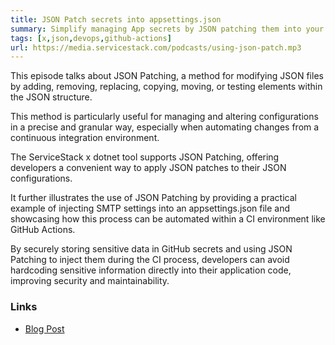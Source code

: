 ```yaml
---
title: JSON Patch secrets into appsettings.json
summary: Simplify managing App secrets by JSON patching them into your appsettings.json with during deployments
tags: [x,json,devops,github-actions]
url: https://media.servicestack.com/podcasts/using-json-patch.mp3   
---
```


This episode talks about JSON Patching, a method for modifying JSON files by adding, removing, 
replacing, copying, moving, or testing elements within the JSON structure. 

This method is particularly useful for managing and altering configurations in a precise 
and granular way, especially when automating changes from a continuous integration environment. 

The ServiceStack x dotnet tool supports JSON Patching, offering developers a convenient way 
to apply JSON patches to their JSON configurations. 

It further illustrates the use of JSON Patching by providing a practical example of injecting 
SMTP settings into an appsettings.json file and showcasing how this process can be automated 
within a CI environment like GitHub Actions. 

By securely storing sensitive data in GitHub secrets and using JSON Patching to inject them 
during the CI process, developers can avoid hardcoding sensitive information directly into 
their application code, improving security and maintainability.

### Links

- [Blog Post](/posts/using-json-patch)
